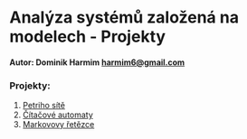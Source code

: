 # Analýza systémů založená na modelech - Projekty

#### Autor: Dominik Harmim <harmim6@gmail.com>

### Projekty:
1. [Petriho sítě](1%20%7C%20Petriho%20sítě)
2. [Čítačové automaty](2%20%7C%20Čítačové%20automaty)
3. [Markovovy řetězce](3%20%7C%20Markovovy%20řetězce)
